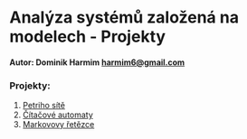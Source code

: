 # Analýza systémů založená na modelech - Projekty

#### Autor: Dominik Harmim <harmim6@gmail.com>

### Projekty:
1. [Petriho sítě](1%20%7C%20Petriho%20sítě)
2. [Čítačové automaty](2%20%7C%20Čítačové%20automaty)
3. [Markovovy řetězce](3%20%7C%20Markovovy%20řetězce)
